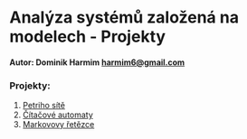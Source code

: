 # Analýza systémů založená na modelech - Projekty

#### Autor: Dominik Harmim <harmim6@gmail.com>

### Projekty:
1. [Petriho sítě](1%20%7C%20Petriho%20sítě)
2. [Čítačové automaty](2%20%7C%20Čítačové%20automaty)
3. [Markovovy řetězce](3%20%7C%20Markovovy%20řetězce)
